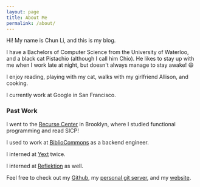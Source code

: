 ```yaml
---
layout: page
title: About Me
permalink: /about/
---
```


Hi! My name is Chun Li, and this is my blog.

I have a Bachelors of Computer Science from the University of Waterloo,
and a black cat Pistachio (although I call him Chio). He likes to stay up
with me when I work late at night, but doesn't always manage to stay
awake! :smile:

I enjoy reading, playing with my cat, walks with my girlfriend Allison, and cooking.

I currently work at Google in San Francisco.

### Past Work

I went to the [Recurse Center](https://www.recurse.com) in Brooklyn, where I studied
functional programming and read SICP!

I used to work at [BiblioCommons](https://www.bibliocommons.com/) as
a backend engineer.

I interned at [Yext](https://www.yext.com) twice.

I interned at [Reflektion](http://www.reflektion.com) as well.

Feel free to check out my [Github](https://www.github.com/ponyta), my
[personal git server](https://git.chunli.me), and my
[website](https://chunli.me).
